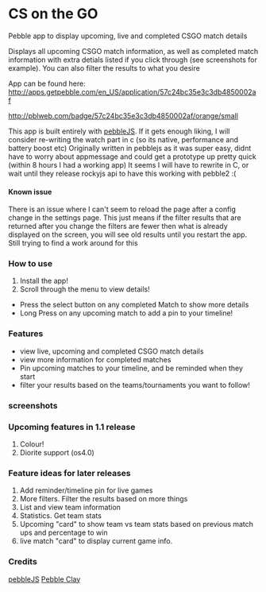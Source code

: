 # CS on the GO

Pebble app to display upcoming, live and completed CSGO match details

Displays all upcoming CSGO match information,
as well as completed match information with extra detials listed if you click through (see screenshots for example). You can also filter the results to what you desire

App can be found here:
http://apps.getpebble.com/en_US/application/57c24bc35e3c3db4850002af

http://pblweb.com/badge/57c24bc35e3c3db4850002af/orange/small

This app is built entirely with [pebbleJS](https://pebble.github.io/pebblejs/). If it gets enough liking, I will consider re-writing the watch part in c (so its native, performance and battery boost etc)
Originally written in pebblejs as it was super easy, didnt have to worry about appmessage and could get a prototype up pretty quick (within 8 hours I had a working app)
It seems I will have to rewrite in C, or wait until they release rockyjs api to have this working with pebble2 :(

#### Known issue
There is an issue where I can't seem to reload the page after a config change in the settings page. This just means if the filter results that are returned after you change the filters are fewer then what is already displayed on the screen, you will see old results until you restart the app. Still trying to find a work around for this

### How to use

1. Install the app!
2. Scroll through the menu to view details!
* Press the select button on any completed Match to show more details
* Long Press on any upcoming match to add a pin to your timeline!

### Features
* view live, upcoming and completed CSGO match details
* view more information for completed matches
* Pin upcoming matches to your timeline, and be reminded when they start
* filter your results based on the teams/tournaments you want to follow!

### screenshots


### Upcoming features in 1.1 release
1. Colour!
2. Diorite support (os4.0)

### Feature ideas for later releases

1. Add reminder/timeline pin for live games
2. More filters. Filter the results based on more things
4. List and view team information
3. Statistics. Get team stats
4. Upcoming "card" to show team vs team stats based on previous match ups and percentage to win
5. live match "card" to display current game info.

### Credits
[pebbleJS](https://pebble.github.io/pebblejs/)
[Pebble Clay](https://github.com/pebble/clay/blob/v0.1.7/README.md)
